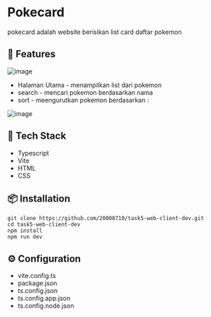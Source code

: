 # Pokecard
  pokecard adalah website berisikan list card daftar pokemon

## 🚀 Features
![image](https://res.cloudinary.com/dk15gxtq6/image/upload/v1746806966/pokemon-list_umqi6f.png)

- Halaman Utama - menampilkan list dari pokemon 
- search - mencari pokemon berdasarkan nama
- sort - meengurutkan pokemon berdasarkan :

![image](https://res.cloudinary.com/dk15gxtq6/image/upload/v1746807176/sortby_nvkpqn.png)

## 🔧 Tech Stack
- Typescript 
- Vite
- HTML
- CSS

## 📦 Installation
```
git clone https://github.com/20000710/task5-web-client-dev.git 
cd task5-web-client-dev
npm install
npm run dev
```

## ⚙️ Configuration
- vite.config.ts
- package.json
- ts.config.json
- ts.config.app.json
- ts.config.node.json

